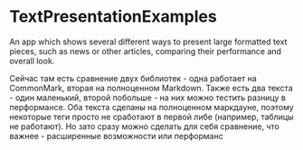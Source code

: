 # TextPresentationExamples
An app which shows several different ways to present large formatted text pieces, such as news or other articles, comparing their performance and overall look.

Сейчас там есть сравнение двух библиотек - одна работает на СommonMark, вторая на полноценном Markdown. Также есть два текста - один маленький, второй побольше - на них можно тестить разницу в перформансе. Оба текста сделаны на полноценном маркдауне, поэтому некоторые теги просто не сработают в первой либе (например, таблицы не работают). Но зато сразу можно сделать для себя сравнение, что важнее - расширенные возможности или перформанс
